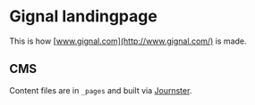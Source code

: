 # Gignal landingpage

This is how [www.gignal.com](http://www.gignal.com/) is made.

## CMS

Content files are in `_pages` and built via [Journster](http://www.journster.com).
